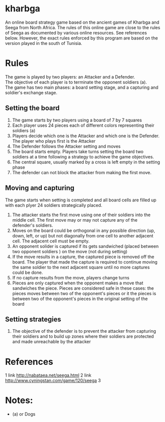 # kharbga

An online board strategy game based on the ancient games of Kharbga and Seega from North Africa. 
The rules of this online game are close to the rules of Seega as documented by various online resources. 
See references below. However, the exact rules enforced by this program are based on the version played in the south of Tunisia.

# Rules

  The game is played by two players: an Attacker and a Defender.  
  The objective of each player is to terminate the opponent soldiers (a).  
  The game has two main phases: a board setting stage, and a capturing and soldier's exchange stage. 

## Setting the board
  1. The game starts by two players using a board of 7 by 7 squares 
  2. Each player uses 24 pieces each of different colors representing their soldiers (a)   
  3. Players decide which one is the Attacker and which one is the Defender. The player who plays first is the Attacker
  4. The Defender follows the Attacker setting and moves
  5. The board starts empty.  Players take turns setting the board two soldiers at a time following a strategy to achieve the game objectives. 
  6. The central square, usually marked by a cross is left empty in the setting phase
  7. The defender can not block the attacker from making the first move. 

## Moving and capturing

  The game starts when setting is completed and all board cells are filled up with each plyer 24 soldiers strategically placed. 
  1. The attacker starts the first move using one of their soldiers into the middle cell. The first move may or may not capture any of the defender's soldiers.
  2. Moves on the board could be orthogonal in any possible direction (up, down, left, or up) but not diagonally from one cell to another adjacent cell. The adjacent cell must be empty. 
  3. An opponent solider is captured if its gets sandwiched (placed between two opponent soldiers ) on the move (not during setting)
  4. If the move results in a capture, the captured piece is removed off the board. The player that made the capture is required to continue moving the same soldier to the next adjacent square until no more captures could be done. 
  5. If no capture results from the move, players change turns
  6. Pieces are only captured when the opponent makes a move that sandwiches the piece. Pieces are considered safe in these cases: the pieces moves  between two of the opponent's pieces or it the pieces is between two of the opponent's pieces in the original setting of the board


## Setting strategies
  1. The objective of the defender is to prevent the attacker from capturing their soldiers and to build up zones where their soldiers are protected and made unreachable by the attacker

# References
1 link http://nabataea.net/seega.html
2 link http://www.cyningstan.com/game/120/seega
3 

# Notes:
 - (a) or Dogs 